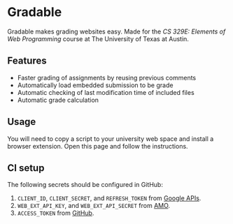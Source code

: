 # Gradable

Gradable makes grading websites easy. Made for the _CS 329E: Elements of Web Programming_ course at The University of Texas at Austin.

## Features

-   Faster grading of assignments by reusing previous comments
-   Automatically load embedded submission to be grade
-   Automatic checking of last modification time of included files
-   Automatic grade calculation

## Usage

You will need to copy a script to your university web space and install a browser extension. Open this page and follow the instructions.

## CI setup

The following secrets should be configured in GitHub:

1. `CLIENT_ID`, `CLIENT_SECRET`, and `REFRESH_TOKEN` from [Google APIs](https://github.com/DrewML/chrome-webstore-upload/blob/master/How%20to%20generate%20Google%20API%20keys.md).
1. `WEB_EXT_API_KEY`, and `WEB_EXT_API_SECRET` from [AMO](https://addons.mozilla.org/en-US/developers/addon/api/key).
1. `ACCESS_TOKEN` from [GitHub](https://docs.github.com/en/github/authenticating-to-github/creating-a-personal-access-token).
